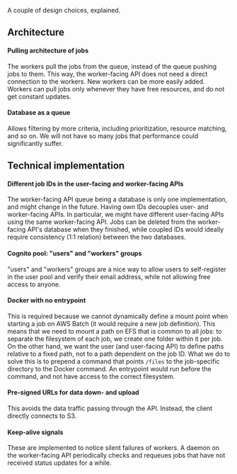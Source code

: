 A couple of design choices, explained.

## Architecture
#### Pulling architecture of jobs
The workers pull the jobs from the queue, instead of the queue pushing jobs to them.
This way, the worker-facing API does not need a direct connection to the workers.
New workers can be more easily added.
Workers can pull jobs only whenever they have free resources, and do not get constant updates.

#### Database as a queue
Allows filtering by more criteria, including prioritization, resource matching, and so on.
We will not have so many jobs that performance could significantly suffer.

## Technical implementation
#### Different job IDs in the user-facing and worker-facing APIs
The worker-facing API queue being a database is only one implementation, and might change in the future.
Having own IDs decouples user- and worker-facing APIs.
In particular, we might have different user-facing APIs using the same worker-facing API.
Jobs can be deleted from the worker-facing API's database when they finished, while coupled IDs would ideally require consistency (1:1 relation) between the two databases.

#### Cognito pool: "users" and "workers" groups
"users" and "workers" groups are a nice way to allow users to self-register in the user pool and verify their email address, while not allowing free access to anyone.

#### Docker with no entrypoint
This is required because we cannot dynamically define a mount point when starting a job on AWS Batch (it would require a new job definition).
This means that we need to mount a path on EFS that is common to all jobs: to separate the filesystem of each job, we create one folder within it per job.
On the other hand, we want the user (and user-facing API) to define paths relative to a fixed path, not to a path dependent on the job ID.
What we do to solve this is to prepend a command that points `/files` to the job-specific directory to the Docker command.
An entrypoint would run before the command, and not have access to the correct filesystem.

#### Pre-signed URLs for data down- and upload
This avoids the data traffic passing through the API.
Instead, the client directly connects to S3.

#### Keep-alive signals
These are implemented to notice silent failures of workers.
A daemon on the worker-facing API periodically checks and requeues jobs that have not received status updates for a while.
